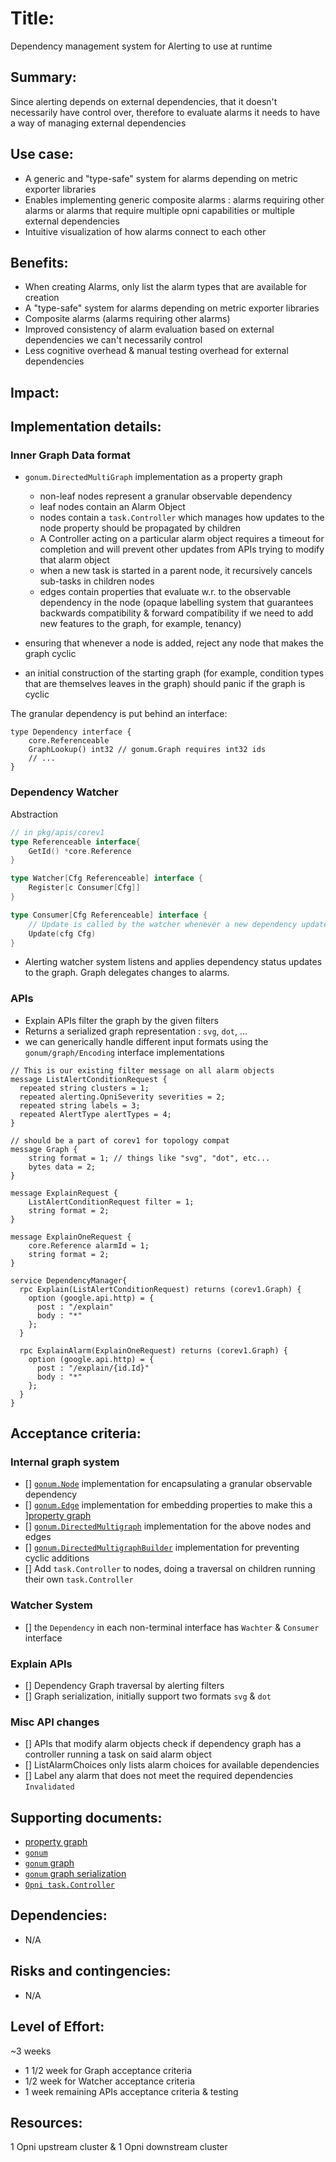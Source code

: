 # Title:

Dependency management system for Alerting to use at runtime

## Summary:

Since alerting depends on external dependencies, that it doesn't necessarily have control over, therefore to evaluate alarms it
needs to have a way of managing external dependencies

## Use case:

- A generic and "type-safe" system for alarms depending on metric exporter libraries
- Enables implementing generic composite alarms : alarms requiring other alarms or alarms that require multiple opni capabilities or multiple external dependencies
- Intuitive visualization of how alarms connect to each other

## Benefits:

- When creating Alarms, only list the alarm types that are available for creation
- A "type-safe" system for alarms depending on metric exporter libraries
- Composite alarms (alarms requiring other alarms)
- Improved consistency of alarm evaluation based on external dependencies we can't necessarily control
- Less cognitive overhead & manual testing overhead for external dependencies

## Impact:

<!-- A description of how the proposed change or new feature would impact the existing system, including any potential trade-offs or drawbacks. -->

## Implementation details:

### Inner Graph Data format

- `gonum.DirectedMultiGraph` implementation as a property graph

  - non-leaf nodes represent a granular observable dependency
  - leaf nodes contain an Alarm Object
  - nodes contain a `task.Controller` which manages how updates to the node property should be propagated by children
  - A Controller acting on a particular alarm object requires a timeout for completion and will prevent other updates from APIs trying to modify that alarm object
  - when a new task is started in a parent node, it recursively cancels sub-tasks in children nodes
  - edges contain properties that evaluate w.r. to the observable dependency in the node (opaque labelling system that guarantees backwards compatibility & forward compatibility if we need to add new features to the graph, for example, tenancy)

- ensuring that whenever a node is added, reject any node that makes the graph cyclic
- an initial construction of the starting graph (for example, condition types that are themselves leaves in the graph) should panic if the graph is cyclic

The granular dependency is put behind an interface:

```
type Dependency interface {
    core.Referenceable
    GraphLookup() int32 // gonum.Graph requires int32 ids
    // ...
}
```

### Dependency Watcher

Abstraction

```go
// in pkg/apis/corev1
type Referenceable interface{
    GetId() *core.Reference
}

type Watcher[Cfg Referenceable] interface {
    Register[c Consumer[Cfg]]
}

type Consumer[Cfg Referenceable] interface {
    // Update is called by the watcher whenever a new dependency update is available
    Update(cfg Cfg)
}
```

- Alerting watcher system listens and applies dependency status updates to the graph. Graph delegates changes to alarms.

### APIs

- Explain APIs filter the graph by the given filters
- Returns a serialized graph representation : `svg`, `dot`, …
- we can generically handle different input formats using the `gonum/graph/Encoding` interface implementations

```
// This is our existing filter message on all alarm objects
message ListAlertConditionRequest {
  repeated string clusters = 1;
  repeated alerting.OpniSeverity severities = 2;
  repeated string labels = 3;
  repeated AlertType alertTypes = 4;
}

// should be a part of corev1 for topology compat
message Graph {
    string format = 1; // things like "svg", "dot", etc...
    bytes data = 2;
}

message ExplainRequest {
    ListAlertConditionRequest filter = 1;
    string format = 2;
}

message ExplainOneRequest {
    core.Reference alarmId = 1;
    string format = 2;
}

service DependencyManager{
  rpc Explain(ListAlertConditionRequest) returns (corev1.Graph) {
    option (google.api.http) = {
      post : "/explain"
      body : "*"
    };
  }

  rpc ExplainAlarm(ExplainOneRequest) returns (corev1.Graph) {
    option (google.api.http) = {
      post : "/explain/{id.Id}"
      body : "*"
    };
  }
}
```

## Acceptance criteria:

### Internal graph system

- [] [`gonum.Node`](https://pkg.go.dev/gonum.org/v1/gonum/graph#Node) implementation for encapsulating a granular observable dependency
- [] [`gonum.Edge`](https://pkg.go.dev/gonum.org/v1/gonum/graph#Edge) implementation for embedding properties to make this a ][property graph](https://en.wikipedia.org/wiki/Graph_database#Labeled-property_graph)
- [] [`gonum.DirectedMultigraph`](https://pkg.go.dev/gonum.org/v1/gonum/graph#DirectedMultigraph) implementation for the above nodes and edges
- [] [`gonum.DirectedMultigraphBuilder`](https://pkg.go.dev/gonum.org/v1/gonum/graph#DirectedMultigraphBuilder) implementation for preventing cyclic additions
- [] Add `task.Controller` to nodes, doing a traversal on children running their own `task.Controller`

### Watcher System

- [] the `Dependency` in each non-terminal interface has `Wachter` & `Consumer` interface

### Explain APIs

- [] Dependency Graph traversal by alerting filters
- [] Graph serialization, initially support two formats `svg` & `dot`

### Misc API changes

- [] APIs that modify alarm objects check if dependency graph has a controller running a task on said alarm object
- [] ListAlarmChoices only lists alarm choices for available dependencies
- [] Label any alarm that does not meet the required dependencies `Invalidated`

## Supporting documents:

- [property graph](https://en.wikipedia.org/wiki/Graph_database#Labeled-property_graph)
- [`gonum`](https://pkg.go.dev/gonum.org/v1/gonum)
- [`gonum` graph](https://pkg.go.dev/gonum.org/v1/gonum/graph)
- [`gonum` graph serialization](https://pkg.go.dev/gonum.org/v1/gonum/graph/encoding)
- [`Opni task.Controller`](https://github.com/open-panoptes/opni/blob/e128a9ee122dec86e055cbc763d8184a77b6f1cf/pkg/task/controller.go#L27)

## Dependencies:

- N/A

## Risks and contingencies:

- N/A

## Level of Effort:

~3 weeks

- 1 1/2 week for Graph acceptance criteria
- 1/2 week for Watcher acceptance criteria
- 1 week remaining APIs acceptance criteria & testing

## Resources:

1 Opni upstream cluster & 1 Opni downstream cluster
